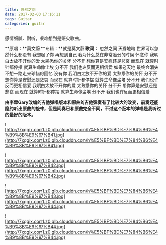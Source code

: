 ```yaml
---
title: 忽然之间
date: 2017-02-03 17:16:11
tags: Guitar
categories: guitar
---
```

感情细腻、耐听，很难想到是赈灾歌曲。
<!-- more -->
**原唱：**莫文蔚
**专辑：**就是莫文蔚
**歌词：**
忽然之间 天昏地暗
世界可以忽然什么都没有
我想起了你 再想到自己
我为什么总在非常脆弱的时候 怀念你
我明白太放不开你的爱 太熟悉你的关怀
分不开 想你算是安慰还是悲哀
而现在 就算时针都停摆 就算生命像尘埃
分不开 我们也许反而更相信爱
如果这天地 最终会消失
不想一路走来珍惜的回忆 没有你
我明白太放不开你的爱 太熟悉你的关怀
分不开 想你算是安慰还是悲哀
而现在 就算时针都停摆 就算生命像尘埃
分不开 我们也许反而更相信爱
我明白太放不开你的爱 太熟悉你的关怀
分不开 想你算是安慰还是悲哀
而现在 就算时针都停摆 就算生命像尘埃
分不开 我们也许反而更相信爱


**由李霖Gary改编的吉他弹唱版本和原曲的吉他弹奏有了比较大的改变，前奏还能隐约听出原曲的旋律，但是间奏已和原曲完全不同，不过这个版本的弹唱是我听过的最好的版本。**


![http://7xqgix.com1.z0.glb.clouddn.com/h%E5%BF%BD%E7%84%B6%E4%B9%8B%E9%97%B41.jpg](http://7xqgix.com1.z0.glb.clouddn.com/h%E5%BF%BD%E7%84%B6%E4%B9%8B%E9%97%B41.jpg)

![http://7xqgix.com1.z0.glb.clouddn.com/h%E5%BF%BD%E7%84%B6%E4%B9%8B%E9%97%B42.jpg](http://7xqgix.com1.z0.glb.clouddn.com/h%E5%BF%BD%E7%84%B6%E4%B9%8B%E9%97%B42.jpg)

![http://7xqgix.com1.z0.glb.clouddn.com/h%E5%BF%BD%E7%84%B6%E4%B9%8B%E9%97%B43.jpg](http://7xqgix.com1.z0.glb.clouddn.com/h%E5%BF%BD%E7%84%B6%E4%B9%8B%E9%97%B44.jpg)

![http://7xqgix.com1.z0.glb.clouddn.com/h%E5%BF%BD%E7%84%B6%E4%B9%8B%E9%97%B44.jpg](http://7xqgix.com1.z0.glb.clouddn.com/h%E5%BF%BD%E7%84%B6%E4%B9%8B%E9%97%B44.jpg)
